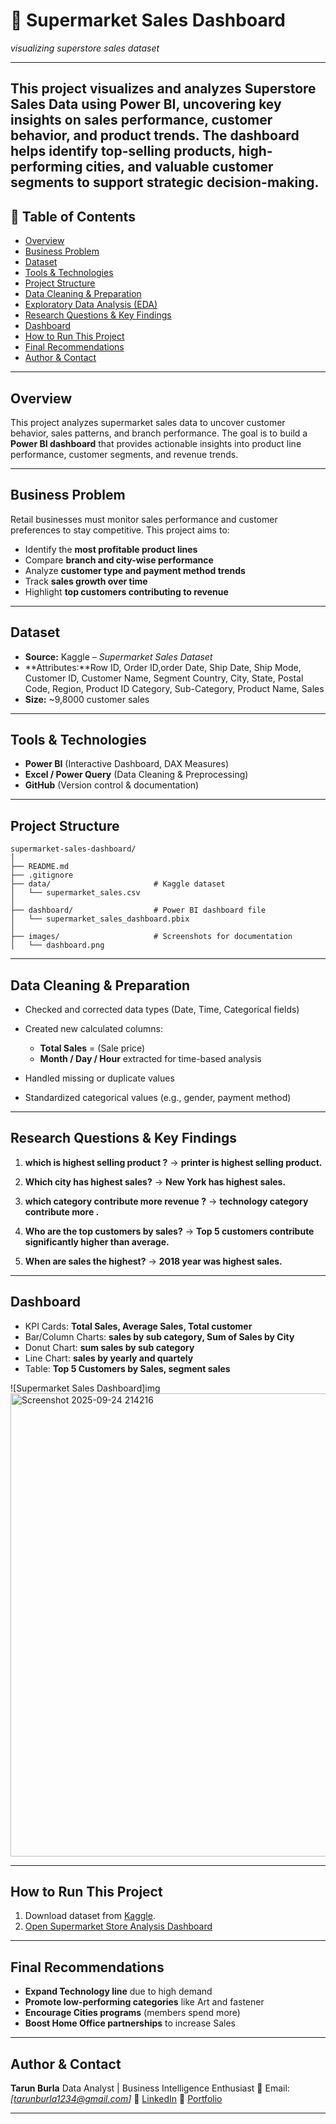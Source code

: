 # 🧾 Supermarket Sales Dashboard

_visualizing superstore sales dataset_

---
This project visualizes and analyzes Superstore Sales Data using Power BI, uncovering key insights on sales performance, customer behavior, and product trends. The dashboard helps identify top-selling products, high-performing cities, and valuable customer segments to support strategic decision-making.
---

## 📌 Table of Contents

* <a href="#overview">Overview</a>
* <a href="#business-problem">Business Problem</a>
* <a href="#dataset">Dataset</a>
* <a href="#tools--technologies">Tools & Technologies</a>
* <a href="#project-structure">Project Structure</a>
* <a href="#data-cleaning--preparation">Data Cleaning & Preparation</a>
* <a href="#exploratory-data-analysis-eda">Exploratory Data Analysis (EDA)</a>
* <a href="#research-questions--key-findings">Research Questions & Key Findings</a>
* <a href="#dashboard">Dashboard</a>
* <a href="#how-to-run-this-project">How to Run This Project</a>
* <a href="#final-recommendations">Final Recommendations</a>
* <a href="#author--contact">Author & Contact</a>

---

<h2><a class="anchor" id="overview"></a>Overview</h2>

This project analyzes supermarket sales data to uncover customer behavior, sales patterns, and branch performance. The goal is to build a **Power BI dashboard** that provides actionable insights into product line performance, customer segments, and revenue trends.

---

<h2><a class="anchor" id="business-problem"></a>Business Problem</h2>

Retail businesses must monitor sales performance and customer preferences to stay competitive. This project aims to:

* Identify the **most profitable product lines**
* Compare **branch and city-wise performance**
* Analyze **customer type and payment method trends**
* Track **sales growth over time**
* Highlight **top customers contributing to revenue**

---

<h2><a class="anchor" id="dataset"></a>Dataset</h2>

* **Source:** Kaggle – *Supermarket Sales Dataset*
* **Attributes:**Row ID, Order ID,order Date, Ship Date,	Ship Mode,	Customer ID,	Customer Name,	Segment	Country,	City,	State,	Postal Code,	Region,	Product ID	Category, Sub-Category,	Product Name,	Sales
* **Size:** \~9,8000 customer sales

---

<h2><a class="anchor" id="tools--technologies"></a>Tools & Technologies</h2>

* **Power BI** (Interactive Dashboard, DAX Measures)
* **Excel / Power Query** (Data Cleaning & Preprocessing)
* **GitHub** (Version control & documentation)

---

<h2><a class="anchor" id="project-structure"></a>Project Structure</h2>

```
supermarket-sales-dashboard/
│
├── README.md
├── .gitignore
├── data/                       # Kaggle dataset
│   └── supermarket_sales.csv
│
├── dashboard/                  # Power BI dashboard file
│   └── supermarket_sales_dashboard.pbix
│
├── images/                     # Screenshots for documentation
│   └── dashboard.png
```

---

<h2><a class="anchor" id="data-cleaning--preparation"></a>Data Cleaning & Preparation</h2>

* Checked and corrected data types (Date, Time, Categorical fields)
* Created new calculated columns:

  * **Total Sales** = (Sale price) 
  * **Month / Day / Hour** extracted for time-based analysis
* Handled missing or duplicate values
* Standardized categorical values (e.g., gender, payment method)

---

<h2><a class="anchor" id="research-questions--key-findings"></a>Research Questions & Key Findings</h2>

1. **which is highest selling product ?**
   → **printer is highest selling product.**

2. **Which city has highest sales?**
   → **New York has highest sales.**

3. **which category contribute more revenue ?**
   → **technology category contribute more .**

4. **Who are the top customers by sales?**
   → **Top 5 customers contribute significantly higher than average.**

5. **When are sales the highest?**
   → **2018 year was highest sales.**

---

<h2><a class="anchor" id="dashboard"></a>Dashboard</h2>

* KPI Cards: **Total Sales, Average Sales, Total customer**
* Bar/Column Charts: **sales by sub category, Sum of Sales by City**
* Donut Chart: **sum sales by sub category**
* Line Chart: **sales by yearly and quartely**
* Table: **Top 5 Customers by Sales, segment sales**

![Supermarket Sales Dashboard]img <img width="1324" height="741" alt="Screenshot 2025-09-24 214216" src="https://github.com/user-attachments/assets/8ab6baa4-a801-4466-9a2d-9b352afb3368" />



---

<h2><a class="anchor" id="how-to-run-this-project"></a>How to Run This Project</h2>

1. Download dataset from [Kaggle](https://www.kaggle.com/datasets/aungpyaeap/supermarket-sales).  
2. [Open Supermarket Store Analysis Dashboard](supermarket%20store%20analysis.pbix)

---

<h2><a class="anchor" id="final-recommendations"></a>Final Recommendations</h2>

* **Expand Technology line** due to high demand
* **Promote low-performing categories** like Art and fastener
* **Encourage Cities programs** (members spend more)
* **Boost Home Office partnerships** to increase Sales

---

<h2><a class="anchor" id="author--contact"></a>Author & Contact</h2>

**Tarun Burla**
Data Analyst | Business Intelligence Enthusiast
📧 Email: *\[tarunburla1234@gmail.com]*
🔗 [LinkedIn](https://www.linkedin.com/)
🔗 [Portfolio](https://github.com/)

---


